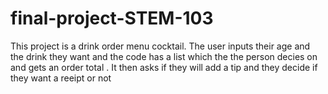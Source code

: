 # final-project-STEM-103
This project is a drink order menu cocktail. The user inputs their age and the drink they want and the code has a list which the  the person decies on and gets an order total .
It then asks if they will add a tip and they decide if they want a reeipt or not

